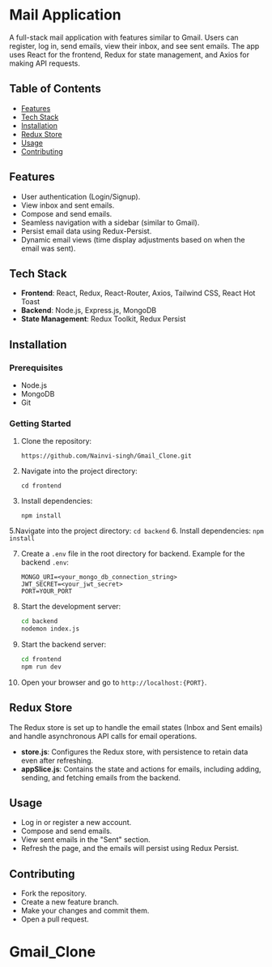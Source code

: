 # **Mail Application**

A full-stack mail application with features similar to Gmail. Users can register, log in, send emails, view their inbox, and see sent emails. The app uses React for the frontend, Redux for state management, and Axios for making API requests.

## **Table of Contents**
- [Features](#features)
- [Tech Stack](#tech-stack)
- [Installation](#installation)
- [Redux Store](#redux-store)
- [Usage](#usage)
- [Contributing](#contributing)

## **Features**
- User authentication (Login/Signup).
- View inbox and sent emails.
- Compose and send emails.
- Seamless navigation with a sidebar (similar to Gmail).
- Persist email data using Redux-Persist.
- Dynamic email views (time display adjustments based on when the email was sent).

## **Tech Stack**
- **Frontend**: React, Redux, React-Router, Axios, Tailwind CSS, React Hot Toast
- **Backend**: Node.js, Express.js, MongoDB
- **State Management**: Redux Toolkit, Redux Persist

## **Installation**

### **Prerequisites**
- Node.js
- MongoDB
- Git

### **Getting Started**

1. Clone the repository:
    ```
    https://github.com/Nainvi-singh/Gmail_Clone.git
    ```
2. Navigate into the project directory:
    ```
    cd frontend
    ```
3. Install dependencies:
    ```
    npm install
   ```
5.Navigate into the project directory:
     ```
        cd backend
    ```
6. Install dependencies:
    ```
        npm install
       ```

7. Create a `.env` file in the root directory for backend. Example for the backend `.env`:
    ```
    MONGO_URI=<your_mongo_db_connection_string>
    JWT_SECRET=<your_jwt_secret>
    PORT=YOUR_PORT
    ```
8. Start the development server:
    ```bash
    cd backend
    nodemon index.js
    ```

9. Start the backend server:
    ```bash
    cd frontend
    npm run dev
    ```

10. Open your browser and go to `http://localhost:{PORT}`.


## **Redux Store**

The Redux store is set up to handle the email states (Inbox and Sent emails) and handle asynchronous API calls for email operations.

- **store.js**: Configures the Redux store, with persistence to retain data even after refreshing.
- **appSlice.js**: Contains the state and actions for emails, including adding, sending, and fetching emails from the backend.


## **Usage**
- Log in or register a new account.
- Compose and send emails.
- View sent emails in the "Sent" section.
- Refresh the page, and the emails will persist using Redux Persist.

## **Contributing**
- Fork the repository.
- Create a new feature branch.
- Make your changes and commit them.
- Open a pull request.
# Gmail_Clone
